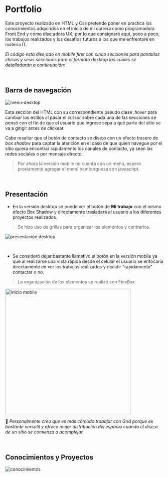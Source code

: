 # Portfolio 

Este proyecto realizado en HTML y Css pretende poner en practica los conocimientos adquiridos en el inicio de mi carrera como programadora Front End y como dise;adora UX; por lo que consignaré aquí, poco a poco, los trabajos realizados y los desafios futuros a los que me enfrentaré en materia IT.

_El código está dise;ado en mobile first con cinco secciones para pantallas chicas y sesis secciones para el formato desktop las cuales se detalladarán a continuación:_

<br>

## Barra de navegación 

![menu-desktop](https://github.com/edyuarca/Portfolio/assets/71739451/0042b482-c03d-4234-b543-f7b517bd65e8)

Esta sección del HTML con su correspondiente pseudo clase *:hover* para cambiar los estilos al pasar el cursor sobre cada una de las secciones se pensó con el fin de que el usuario que ingrese sepa a qué parte del sitio se va a girigir antes de clickear. 

Cabe resaltar que el botón de contacto se dise;o con un efecto trasero de *box shadow* para captar la atención en el caso de que quien navegue por el sitio quiera encontrar rapidamente los canales de contacto, ya sean las redes sociales o por mensaje directo.

>Por ahora la versión mobile no cuenta con un menú, espero proxiamente agregar el menú hamburguesa con javascript.

<br>

## Presentación 
 
* En la versión desktop se puede ver el botón de **Mi trabajo** con el mismo efecto Box Shadow y directamente trasladará al usuario a los diferentes proyectos realizados.
> Se hizo uso de grillas para organizar los elementos y centrarlos.
 
 ![presentación desktop](https://github.com/edyuarca/Portfolio/assets/71739451/32567d68-2c74-4a52-945a-f5cb8502cf05) 

 <br>

* Se consideró dejar bastante llamativo el botón en la versión mobile ya que al realizarse una vista rápida desde el celular el usuario se enfocaría directamente en ver los trabajos realizados y decidir "rapidamente" contactar o no.
> La organización de los elementos se realizó con FlexBox 
 
<img width="400" alt="inicio mobile" src="https://github.com/edyuarca/Portfolio/assets/71739451/93cb491c-47ef-4584-8f7a-ed2563b2b9bd">

:memo: *Personalmente creo que es más cómodo trabajar con Grid porque es bastante versatil y ofrece mejor distribución del espacio cuando el dise;o de un sitio se comienza a acomplejar.*

<br>


## Conocimientos y Proyectos 

![conocimientos](https://github.com/edyuarca/Portfolio/assets/71739451/fa426052-5f1c-430f-9850-68aa8e082af3)




















